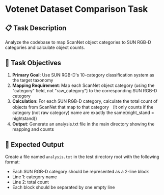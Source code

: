 # Votenet Dataset Comparison Task

## 📋 Task Description

Analyze the codebase to map ScanNet object categories to SUN RGB-D categories and calculate object counts.

## 🎯 Task Objectives

1. **Primary Goal**: Use SUN RGB-D's 10-category classification system as the target taxonomy
2. **Mapping Requirement**: Map each ScanNet object category (using the "category" field, not "raw_category") to the corresponding SUN RGB-D category
3. **Calculation**: For each SUN RGB-D category, calculate the total count of objects from ScanNet that map to that category （It only counts if the category (not raw category) name are exactly the same(night_stand = nightstand)）
4. **Output**: Generate an analysis.txt file in the main directory showing the mapping and counts

## 📝 Expected Output

Create a file named `analysis.txt` in the test directory root with the following format:

- Each SUN RGB-D category should be represented as a 2-line block
- Line 1: category name
- Line 2: total count
- Each block should be separated by one empty line
